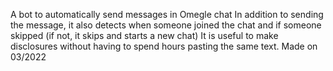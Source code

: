 A bot to automatically send messages in Omegle chat
In addition to sending the message, it also detects when someone joined the chat and if someone skipped (if not, it skips and starts a new chat)
It is useful to make disclosures without having to spend hours pasting the same text.
Made on 03/2022

